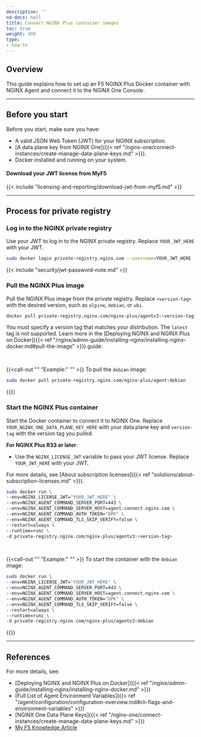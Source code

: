 ```yaml
---
description: ''
nd-docs: null
title: Connect NGINX Plus container images
toc: true
weight: 400
type:
- how-to
---
```


## Overview

This guide explains how to set up an F5 NGINX Plus Docker container with NGINX Agent and connect it to the NGINX One Console.

---

## Before you start

Before you start, make sure you have:

- A valid JSON Web Token (JWT) for your NGINX subscription.
- [A data plane key from NGINX One]({{< ref "/nginx-one/connect-instances/create-manage-data-plane-keys.md" >}}).
- Docker installed and running on your system.

#### Download your JWT license from MyF5

{{< include "licensing-and-reporting/download-jwt-from-myf5.md" >}}

---

## Process for private registry

### Log in to the NGINX private registry

Use your JWT to log in to the NGINX private registry. Replace `YOUR_JWT_HERE` with your JWT.

```sh
sudo docker login private-registry.nginx.com --username=YOUR_JWT_HERE --password=none
```

{{< include "security/jwt-password-note.md" >}}

### Pull the NGINX Plus image

Pull the NGINX Plus image from the private registry. Replace `<version-tag>` with the desired version, such as `alpine`, `debian`, or `ubi`.

```sh
docker pull private-registry.nginx.com/nginx-plus/agentv3:<version-tag>
```

You must specify a version tag that matches your distribution. The `latest` tag is not supported. Learn more in the [Deploying NGINX and NGINX Plus on Docker]({{< ref "/nginx/admin-guide/installing-nginx/installing-nginx-docker.md#pull-the-image" >}}) guide.

<br>

{{<call-out "" "Example:" "" >}}
To pull the `debian` image:

```sh
sudo docker pull private-registry.nginx.com/nginx-plus/agent:debian
```
{{</call-out>}}

### Start the NGINX Plus container

Start the Docker container to connect it to NGINX One. Replace `YOUR_NGINX_ONE_DATA_PLANE_KEY_HERE` with your data plane key and `version-tag` with the version tag you pulled.

**For NGINX Plus R33 or later**:

- Use the `NGINX_LICENSE_JWT` variable to pass your JWT license. Replace `YOUR_JWT_HERE` with your JWT.

For more details, see [About subscription licenses]({{< ref "solutions/about-subscription-licenses.md" >}}).

```sh
sudo docker run \
--env=NGINX_LICENSE_JWT="YOUR_JWT_HERE" \
--env=NGINX_AGENT_COMMAND_SERVER_PORT=443 \
--env=NGINX_AGENT_COMMAND_SERVER_HOST=agent.connect.nginx.com \
--env=NGINX_AGENT_COMMAND_AUTH_TOKEN="DPK" \
--env=NGINX_AGENT_COMMAND_TLS_SKIP_VERIFY=false \
--restart=always \
--runtime=runc \
-d private-registry.nginx.com/nginx-plus/agentv3:<version-tag>
```

<br>

{{<call-out "" "Example:" "" >}}
To start the container with the `debian` image:

```sh
sudo docker run \
--env=NGINX_LICENSE_JWT="YOUR_JWT_HERE" \
--env=NGINX_AGENT_COMMAND_SERVER_PORT=443 \
--env=NGINX_AGENT_COMMAND_SERVER_HOST=agent.connect.nginx.com \
--env=NGINX_AGENT_COMMAND_AUTH_TOKEN="DPK" \
--env=NGINX_AGENT_COMMAND_TLS_SKIP_VERIFY=false \
--restart=always \
--runtime=runc \
-d private-registry.nginx.com/nginx-plus/agentv3:debian
```

{{</call-out>}}

---

## References

For more details, see:

- [Deploying NGINX and NGINX Plus on Docker]({{< ref "/nginx/admin-guide/installing-nginx/installing-nginx-docker.md" >}})
- [Full List of Agent Environment Variables]({{< ref "/agent/configuration/configuration-overview.md#cli-flags-and-environment-variables" >}})
- [NGINX One Data Plane Keys]({{< ref "/nginx-one/connect-instances/create-manage-data-plane-keys.md" >}})
- [My F5 Knowledge Article](https://my.f5.com/manage/s/article/K000090257)
